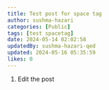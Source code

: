 ```yaml
---
title: Test post for space tag
author: sushma-hazari
categories: [Public]
tags: [test spacetag]
date: 2024-05-14 02:02:58 
updatedBy: sushma-hazari-qed
updated: 2024-05-16 05:35:59 
likes: 0
---
```


1. Edit the post